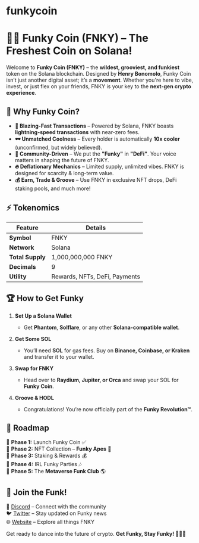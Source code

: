 # funkycoin

# 🕺💎 **Funky Coin (FNKY) – The Freshest Coin on Solana!**  

Welcome to **Funky Coin (FNKY)** – the **wildest, grooviest, and funkiest** token on the Solana blockchain. Designed by **Henry Bonomolo**, Funky Coin isn’t just another digital asset; it’s a **movement**. Whether you're here to vibe, invest, or just flex on your friends, FNKY is your key to the **next-gen crypto experience**.  

## 🎷 Why Funky Coin?  

- **🚀 Blazing-Fast Transactions** – Powered by Solana, FNKY boasts **lightning-speed transactions** with near-zero fees.  
- **🕶️ Unmatched Coolness** – Every holder is automatically **10x cooler** (unconfirmed, but widely believed).  
- **🎤 Community-Driven** – We put the **"Funky"** in **"DeFi"**. Your voice matters in shaping the future of FNKY.  
- **🔥 Deflationary Mechanics** – Limited supply, unlimited vibes. FNKY is designed for scarcity & long-term value.  
- **💰 Earn, Trade & Groove** – Use FNKY in exclusive NFT drops, DeFi staking pools, and much more!  

## ⚡️ Tokenomics  

| Feature      | Details |
|-------------|---------|
| **Symbol**  | FNKY    |
| **Network** | Solana  |
| **Total Supply** | 1,000,000,000 FNKY |
| **Decimals** | 9      |
| **Utility** | Rewards, NFTs, DeFi, Payments |

## 🏆 How to Get Funky  

1. **Set Up a Solana Wallet**  
   - Get **Phantom**, **Solflare**, or any other **Solana-compatible wallet**.  
   
2. **Get Some SOL**  
   - You’ll need **SOL** for gas fees. Buy on **Binance, Coinbase, or Kraken** and transfer it to your wallet.  

3. **Swap for FNKY**  
   - Head over to **Raydium, Jupiter, or Orca** and swap your SOL for **Funky Coin**.  

4. **Groove & HODL**  
   - Congratulations! You’re now officially part of the **Funky Revolution™**.  

## 🎸 Roadmap  

🔹 **Phase 1:** Launch Funky Coin ✅  
🔹 **Phase 2:** NFT Collection – **Funky Apes** 🦍  
🔹 **Phase 3:** Staking & Rewards 💰  
🔹 **Phase 4:** IRL Funky Parties 🎶  
🔹 **Phase 5:** The **Metaverse Funk Club** 🌎  

## 📢 Join the Funk!  

💬 [Discord](#) – Connect with the community  
🐦 [Twitter](#) – Stay updated on Funky news  
🌐 [Website](#) – Explore all things FNKY  

Get ready to dance into the future of crypto. **Get Funky, Stay Funky!** 🚀🕺💎